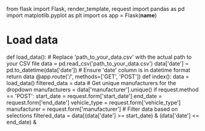 from flask import Flask, render_template, request
import pandas as pd
import matplotlib.pyplot as plt
import os
app = Flask(__name__)
# Load data
def load_data():
    # Replace 'path_to_your_data.csv' with the actual path to your CSV file
    data = pd.read_csv('path_to_your_data.csv')
    data['date'] = pd.to_datetime(data['date'])  # Ensure 'date' column is in datetime format
    return data
@app.route('/', methods=['GET', 'POST'])
def index():
    data = load_data()
    filtered_data = data
    # Get unique manufacturers for the dropdown
    manufacturers = data['manufacturer'].unique()
    if request.method == 'POST':
        start_date = request.form['start_date']
        end_date = request.form['end_date']
        vehicle_type = request.form['vehicle_type']
        manufacturer = request.form['manufacturer']
        # Filter data based on selections
        filtered_data = data[(data['date'] >= start_date) & (data['date'] <= end_date) & 

